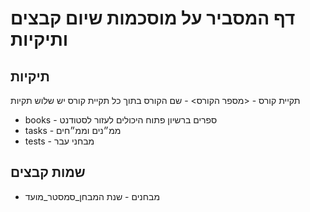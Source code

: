 # דף המסביר על מוסכמות שיום קבצים ותיקיות

## תיקיות

תקיית קורס - <מספר הקורס> - שם הקורס
בתוך כל תקיית קורס יש שלוש תקיות

- books - ספרים ברשיון פתוח היכולים לעזור לסטודנט
- tasks - ממ״נים וממ״חים
- tests - מבחני עבר

## שמות קבצים

- מבחנים - שנת המבחן_סמסטר_מועד
